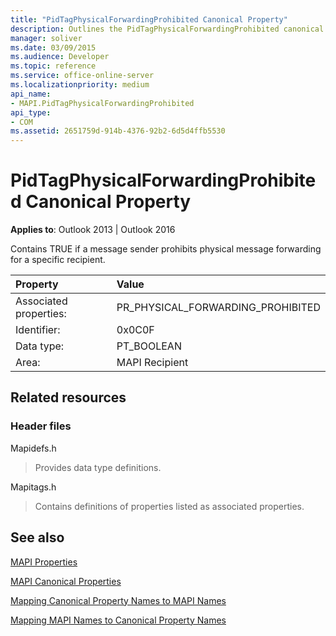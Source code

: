 ```yaml
---
title: "PidTagPhysicalForwardingProhibited Canonical Property"
description: Outlines the PidTagPhysicalForwardingProhibited canonical property, which applies to Outlook 2013 and Outlook 2016.
manager: soliver
ms.date: 03/09/2015
ms.audience: Developer
ms.topic: reference
ms.service: office-online-server
ms.localizationpriority: medium
api_name:
- MAPI.PidTagPhysicalForwardingProhibited
api_type:
- COM
ms.assetid: 2651759d-914b-4376-92b2-6d5d4ffb5530
---
```


# PidTagPhysicalForwardingProhibited Canonical Property

  
  
**Applies to**: Outlook 2013 | Outlook 2016 
  
Contains TRUE if a message sender prohibits physical message forwarding for a specific recipient.
  
|Property |Value |
|:-----|:-----|
|Associated properties:  <br/> |PR_PHYSICAL_FORWARDING_PROHIBITED  <br/> |
|Identifier:  <br/> |0x0C0F  <br/> |
|Data type:  <br/> |PT_BOOLEAN  <br/> |
|Area:  <br/> |MAPI Recipient  <br/> |
   
## Related resources

### Header files

Mapidefs.h
  
> Provides data type definitions.
    
Mapitags.h
  
> Contains definitions of properties listed as associated properties.
    
## See also



[MAPI Properties](mapi-properties.md)
  
[MAPI Canonical Properties](mapi-canonical-properties.md)
  
[Mapping Canonical Property Names to MAPI Names](mapping-canonical-property-names-to-mapi-names.md)
  
[Mapping MAPI Names to Canonical Property Names](mapping-mapi-names-to-canonical-property-names.md)

